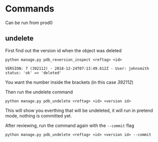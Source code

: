 # Commands

Can be run from prod0

## undelete

First find out the version id when the object was deleted

```
python manage.py pdb_reversion_inspect <reftag> <id>
```

```
VERSION: 7 (392112) - 2018-12-24T07:13:49.612Z - User: johnsmith
status: 'ok' => 'deleted'
```

You want the number inside the brackets (in this case *392112*)

Then run the undelete command

```
python manage.py pdb_undelete <reftag> <id> <version id>
```

This will show you everthing that will be undeleted, it will run in pretend mode, nothing
is committed yet.

After reviewing, run the command again with the `--commit` flag

```
python manage.py pdb_undelete <reftag> <id> <version id> --commit
```
